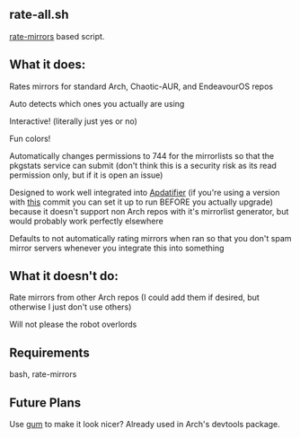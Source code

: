 ## rate-all.sh
[rate-mirrors](https://github.com/westandskif/rate-mirrors) based script.
## What it does:
Rates mirrors for standard Arch, Chaotic-AUR, and EndeavourOS repos

Auto detects which ones you actually are using

Interactive! (literally just yes or no)

Fun colors!

Automatically changes permissions to 744 for the mirrorlists so that the pkgstats service can submit (don't think this is a security risk as its read permission only, but if it is open an issue)

Designed to work well integrated into [Apdatifier](https://github.com/exequtic/apdatifier) (if you're using a version with [this]([url](https://github.com/exequtic/apdatifier/commit/79e557da03715130473887259ed3db316515fc81)) commit you can set it up to run BEFORE you actually upgrade) because it doesn't support non Arch repos with it's mirrorlist generator, but would probably work perfectly elsewhere

Defaults to not automatically rating mirrors when ran so that you don't spam mirror servers whenever you integrate this into something

## What it doesn't do:
Rate mirrors from other Arch repos (I could add them if desired, but otherwise I just don't use others)

Will not please the robot overlords

## Requirements
bash, rate-mirrors

## Future Plans
Use [gum](https://github.com/charmbracelet/gum) to make it look nicer? Already used in Arch's devtools package.
